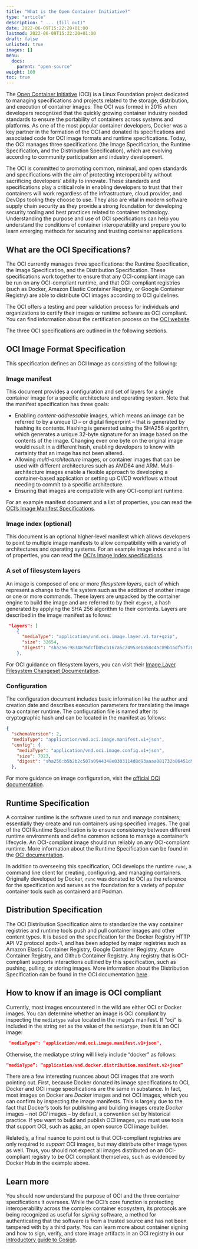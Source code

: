 ```yaml
---
title: "What is the Open Container Initiative?"
type: "article"
description: " ... (fill out)"
date: 2022-06-09T15:22:20+01:00
lastmod: 2022-06-09T15:22:20+01:00
draft: false
unlisted: true
images: []
menu:
  docs:
    parent: "open-source"
weight: 100
toc: true
---
```

The [Open Container Initiative](https://opencontainers.org/) (OCI) is a Linux Foundation project dedicated to managing specifications and projects related to the storage, distribution, and execution of container images. The OCI was formed in 2015 when developers recognized that the quickly growing container industry needed standards to ensure the portability of containers across systems and platforms. As one of the most popular container developers, Docker was a key partner in the formation of the OCI and donated its specifications and associated code for OCI image formats and runtime specifications. Today, the OCI manages three specifications (the Image Specification, the Runtime Specification, and the Distribution Specification), which are evolving according to community participation and industry development. 

The OCI is committed to promoting common, minimal, and open standards and specifications with the aim of protecting interoperability without sacrificing developers’ ability to innovate. These standards and specifications play a critical role in enabling developers to trust that their containers will work regardless of the infrastructure, cloud provider, and DevOps tooling they choose to use. They also are vital in modern software supply chain security as they provide a strong foundation for developing security tooling and best practices related to container technology. Understanding the purpose and use of OCI specifications can help you understand the conditions of container interoperability and prepare you to learn emerging methods for securing and trusting container applications. 

## What are the OCI Specifications? 

The OCI currently manages three specifications: the Runtime Specification, the Image Specification, and the Distribution Specification. These specifications work together to ensure that any OCI-compliant image can be run on any OCI-compliant runtime, and that OCI-compliant registries (such as Docker, Amazon Elastic Container Registry, or Google Container Registry) are able to distribute OCI images according to OCI guidelines. 

The OCI offers a testing and peer validation process for individuals and organizations to certify their images or runtime software as OCI compliant. You can find information about the certification process on the [OCI website](https://opencontainers.org/community/certified/).

The three OCI specifications are outlined in the following sections. 

## OCI Image Format Specification

This specification defines an OCI Image as consisting of the following: 

### Image manifest

This document provides a configuration and set of layers for a single container image for a specific architecture and operating system. Note that the manifest specification has three goals:

* Enabling _content-addressable_ images, which means an image can be referred to by a unique ID – or digital fingerprint – that is generated by hashing its contents. Hashing is generated using the SHA256 algorithm, which generates a unique 32-byte signature for an image based on the contents of the image. Changing even one byte on the original image would result in a different hash, enabling developers to know with certainty that an image has not been altered.  
* Allowing _multi-architecture_ images, or container images that can be used with different architectures such as AMD64 and ARM. Multi-architecture images enable a flexible approach to developing a container-based application or setting up CI/CD workflows without needing to commit to a specific architecture.  
* Ensuring that images are compatible with any OCI-compliant runtime.

For an example manifest document and a list of properties, you can read the [OCI’s Image Manifest Specifications](https://github.com/opencontainers/image-spec/blob/main/manifest.md). 

### Image index (optional)

This document is an optional higher-level manifest which allows developers to point to multiple image manifests to allow compatibility with a variety of architectures and operating systems. For an example image index and a list of properties, you can read the [OCI’s Image Index specifications](https://github.com/opencontainers/image-spec/blob/main/manifest.md).

### A set of filesystem layers

An image is composed of one or more _filesystem layers_, each of which represent a change to the file system such as the addition of another image or one or more commands. These layers are unpacked by the container engine to build the image and are referred to by their `digest`, a hash generated by applying the SHA 256 algorithm to their contents. Layers are described in the image manifest as follows: 

```json
 "layers": [
    {
      "mediaType": "application/vnd.oci.image.layer.v1.tar+gzip",
      "size": 32654,
      "digest": "sha256:9834876dcfb05cb167a5c24953eba58c4ac89b1adf57f28f2f9d09af107ee8f0"
    },
```

For OCI guidance on filesystem layers, you can visit their [Image Layer Filesystem Changeset Documentation](https://github.com/opencontainers/image-spec/blob/main/layer.md). 

### Configuration  

The configuration document includes basic information like the author and creation date and describes execution parameters for translating the image to a container runtime. The configuration file is named after its cryptographic hash and can be located in the manifest as follows:  

```json
{
  "schemaVersion": 2,
  "mediaType": "application/vnd.oci.image.manifest.v1+json",
  "config": {
    "mediaType": "application/vnd.oci.image.config.v1+json",
    "size": 7023,
    "digest": "sha256:b5b2b2c507a0944348e0303114d8d93aaaa081732b86451d9bce1f432a537bc7"
  },
```

For more guidance on image configuration, visit the [official OCI documentation](https://github.com/opencontainers/image-spec/blob/main/config.md). 

## Runtime Specification  

A container runtime is the software used to run and manage containers; essentially they create and run containers using specified images. The goal of the OCI Runtime Specification is to ensure consistency between different runtime environments and define common actions to manage a container’s lifecycle. An OCI-compliant image should run reliably on any OCI-compliant runtime.  More information about the Runtime Specification can be found in the [OCI documentation](https://github.com/opencontainers/runtime-spec/blob/main/spec.md). 

In addition to overseeing this specification, OCI develops the runtime `runc`, a command line client for creating, configuring, and managing containers. Originally developed by Docker, `runc` was donated to OCI as the reference for the specification and serves as the foundation for a variety of popular container tools such as containerd and Podman. 

## Distribution Specification

The OCI Distribution Specification aims to standardize the way container registries and runtime tools push and pull container images and other content types. It is based on the specification for the Docker Registry HTTP API V2 protocol apdx-1, and has been adopted by major registries such as Amazon Elastic Container Registry, Google Container Registry, Azure Container Registry, and Github Container Registry. Any registry that is OCI-compliant supports interactions outlined by this specification, such as pushing, pulling, or storing images.  More information about the Distribution Specification can be found in the OCI documentation [here](https://github.com/opencontainers/distribution-spec/blob/main/spec.md). 

## How to know if an image is OCI compliant

Currently, most images encountered in the wild are either OCI or Docker images. You can determine whether an image is OCI compliant by inspecting the `mediatype` value located in the image’s manifest. If “oci” is included in the string set as the value of the `mediatype`, then it is an OCI image:

```json
 "mediaType": "application/vnd.oci.image.manifest.v1+json",
```

Otherwise, the mediatype string will likely include “docker” as follows: 

```json 
“mediaType”: “application/vnd.docker.distribution.manifest.v2+json”
```

There are a few interesting nuances about OCI images that are worth pointing out. First, because Docker donated its image specifications to OCI, Docker and OCI image specifications are the same in substance. In fact, most images on Docker are _Docker_ images and not OCI images, which you can confirm by inspecting the image manifests. This is largely due to the fact that Docker’s tools for publishing and building images create _Docker_ images – not _OCI_ images – by default, a convention set by historical practice. If you want to build and publish OCI images, you must use tools that support OCI, such as [apko](https://edu.chainguard.dev/open-source/apko/overview/), an open source OCI image builder.  

Relatedly, a final nuance to point out is that OCI-compliant registries are only required to _support_  OCI images, but may distribute other image types as well. Thus, you should not expect all images distributed on an OCI-compliant registry to be OCI compliant themselves, such as evidenced by Docker Hub in the example above.  


## Learn more

You should now understand the purpose of OCI and the three container specifications it oversees. While the OCI’s core function is protecting interoperability across the complex container ecosystem, its protocols are being recognized as useful for _signing_ software, a method for authenticating that the software is from a trusted source and has not been tampered with by a third party. You can learn more about container signing and how to sign, verify, and store image artifacts in an OCI registry in our [introductory guide to Cosign](https://edu.chainguard.dev/open-source/sigstore/cosign/an-introduction-to-cosign/).  



